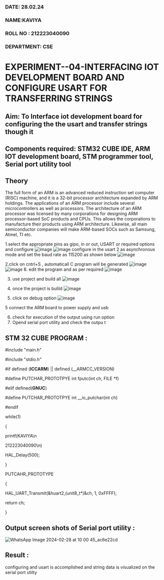 
###  DATE: 28.02.24

###  NAME:KAVIYA 
###  ROLL NO : 212223040090
###  DEPARTMENT: CSE

# EXPERIMENT--04-INTERFACING IOT DEVELOPMENT BOARD AND CONFIGURE USART FOR TRANSFERRING STRINGS 

## Aim: To Interface iot development board for configuring the the usart and transfer strings though it 
## Components required: STM32 CUBE IDE, ARM IOT development board,  STM programmer tool, Serial port utility tool 
## Theory 
The full form of an ARM is an advanced reduced instruction set computer (RISC) machine, and it is a 32-bit processor architecture expanded by ARM holdings. The applications of an ARM processor include several microcontrollers as well as processors. The architecture of an ARM processor was licensed by many corporations for designing ARM processor-based SoC products and CPUs. This allows the corporations to manufacture their products using ARM architecture. Likewise, all main semiconductor companies will make ARM-based SOCs such as Samsung, Atmel, TI etc.


1.select the appropriate pins as gipo, in or out, USART or required options and configure 
![image](https://user-images.githubusercontent.com/36288975/226189403-f7179f1a-3eae-4637-826b-ab4ec35ba1e1.png)
![image](https://user-images.githubusercontent.com/36288975/226189425-2b2414ce-49b3-4b61-a260-c658cb2e4152.png)
configure in the usart 2 as asynchronous mode and set the baud rate as 115200 as shown below 
![image](https://user-images.githubusercontent.com/36288975/234776631-d6a84ef4-904c-4eac-98ed-ab6253e9379c.png)

  
2.click on cntrl+S , automaticall C program will be generated 
![image](https://user-images.githubusercontent.com/36288975/226189443-8b43451d-0b14-47e4-a20b-cc09c6ad8458.png)
![image](https://user-images.githubusercontent.com/36288975/226189450-85ffa969-2ffb-4788-81e5-72d60fdda0f1.png)
8. edit the program and as per required 
![image](https://user-images.githubusercontent.com/36288975/226189461-a573e62f-a109-4631-a250-a20925758fe0.png)

3. use project and build all 
![image](https://user-images.githubusercontent.com/36288975/226189554-3f7101ac-3f41-48fc-abc7-480bd6218dec.png)
10. once the project is bulild 
![image](https://user-images.githubusercontent.com/36288975/226189577-c61cc1eb-3990-4968-8aa6-aefffc766b70.png)

4. click on debug option 
![image](https://user-images.githubusercontent.com/36288975/226189625-37daa9a3-62e9-42b5-a5ce-2ac63345905b.png)

5 connect the  ARM board to power supply and usb 


6. check for execution of the output using run option
7. Opend serial port utility and check the outpu t



## STM 32 CUBE PROGRAM :

#include "main.h"

#include "stdio.h"

 #if defined (__ICCARM__) || defined (__ARMCC_VERSION)
 
#define PUTCHAR_PROTOTPYE int fputc(int ch, FILE *f)

#elif defined(__GNUC__)

#define PUTCHAR_PROTOTPYE int __io_putchar(int ch)

#endif

while(1)

{

printf(KAVIYA\n

   212223040090\n)
   
   HAL_Delay(500);
   
}

PUTCAHR_PROTOTYPE

{

HAL_UART_Transmit(&huart2,(unit8_t*)&ch, 1, 0xFFFF);

return ch;

}

## Output screen shots of Serial port utility   :
 
 ![WhatsApp Image 2024-02-28 at 10 00 45_ac6e22cd](https://github.com/KAVIYASHANMUGAM19/-EXPERIMENT--03-INTERFACE-IOT-BOARD-AND-CONFIGURE-USART-TO-TRANSFER-STRINGS-/assets/155141139/c88deb6e-6c5f-4592-b270-a292307d9d0e)

 
 
## Result :
configuring and usart is accomplished and string data is visualized on the serial port utilty
